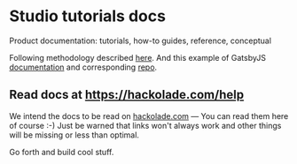 # Studio tutorials docs

Product documentation: tutorials, how-to guides, reference, conceptual

Following methodology described [here](https://documentation.divio.com/introduction/).  And this example of GatsbyJS [documentation](https://www.gatsbyjs.com/docs/) and corresponding  [repo](https://github.com/gatsbyjs/gatsby/tree/master/docs).

## Read docs at https://hackolade.com/help

We intend the docs to be read on [hackolade.com](https://hackolade.com/help) — You can read them here of course :-) Just be warned that links won't always work and other things will be missing or less than optimal.

Go forth and build cool stuff.
